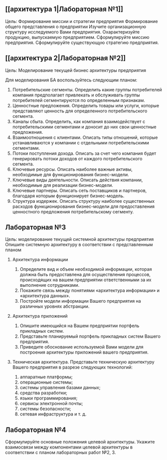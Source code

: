 ## [[архитектура 1|Лабораторная №1]]

Цель: Формирование миссии и стратегии предприятия
Формирование общего представления о предприятии
Изучите организационную структуру исследуемого Вами предприятия.
Охарактеризуйте продукцию, выпускаемую предприятием.
Сформулируйте миссию предприятия.
Сформулируйте существующую стратегию предприятия.

## [[архитектура 2|Лабораторная №2]]

Цель: Моделирование текущей бизнес архитектуры предприятия

Для моделирования БА воспользуйтесь следующим планом:

  1. Потребительские сегменты. Определить какие группы потребителей компания предполагает привлекать и обслуживать группы потребителей сегментируются по определенным признакам.
  2. Ценностные предложения. Определить товары или услуги, которые представляют ценность для определенного потребительского сегмента.
  3. Каналы сбыта. Определить, как компания взаимодействует с потребительскими сегментами и доносит до них свои ценностные предложения.
  4. Взаимоотношения с клиентами. Описать типы отношений, которые устанавливаются у компании с отдельными потребительскими сегментами.
  5. Потоки поступления дохода. Описать за счет чего компания будет генерировать потоки доходов от каждого потребительского сегмента.
  6. Ключевые ресурсы. Описать наиболее важные активы, необходимые для функционирования бизнес-модели.
  7. Ключевые виды деятельности. Описать действия компании, необходимые для реализации бизнес-модели.
  8. Ключевые партнеры. Описать сеть поставщиков и партнеров, благодаря которым функционирует бизнес-модель.
  9. Структура издержек. Описать структуру наиболее существенных расходов функционирования бизнес-модели для предоставления ценностного предложения потребительскому сегменту.

## Лабораторная №3

Цель: моделирование текущей системной архитектуры предприятия
Опишите системную архитектуру в соответствии с представленным планом

1. Архитектура информации
	1. Определите вид и объем необходимой информации, которая должна быть предоставлена для осуществления процессов, происходящих на вашем предприятии ответственными за их выполнение сотрудниками.
	2. Покажите связь между понятиями «архитектура информации» и «архитектура данных».
	3. Постройте модели информации Вашего предприятия на различных уровнях абстракции.

2. Архитектура приложений
	1. Опишите имеющийся на Вашем предприятии портфель прикладных систем.
	2. Представьте планируемый портфель прикладных систем Вашего предприятия.
	3. Приведите обоснование используемой Вами модели для построения архитектуры приложений вашего предприятия.

3. Техническая архитектура. Представьте техническую архитектуру Вашего предприятия в разрезе следующих технологий:
	1. аппаратные платформы;
	2. операционные системы;
	3. системы управления базами данных;
	4. средства разработки;
	5. языки программирования;
	6. сервисы электронной почты;
	7. системы безопасности;
	8. сетевая инфраструктура и т. д.

## Лабораторная №4

Сформулируйте основные положения целевой архитектуры. Укажите взаимосвязи между компонентами целевой архитектуры в соответствии с планом лабораторных работ №2, 3.